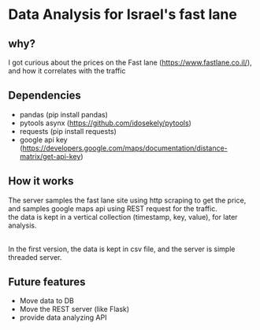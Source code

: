 Data Analysis for Israel's fast lane
====================================

why?
-----
I got curious about the prices on the Fast lane (https://www.fastlane.co.il/),
and how it correlates with the traffic

Dependencies
----------------
* pandas (pip install pandas)
* pytools asynx (https://github.com/idosekely/pytools)
* requests (pip install requests)
* google api key (https://developers.google.com/maps/documentation/distance-matrix/get-api-key)

How it works
------------
The server samples the fast lane site using http scraping to get the price,
and samples google maps api using REST request for the traffic.<br>
the data is kept in a vertical collection (timestamp, key, value), for later analysis. <br>
<br>

In the first version, the data is kept in csv file, and the server is simple threaded server.

Future features
---------------
* Move data to DB
* Move the REST server (like Flask)
* provide data analyzing API
